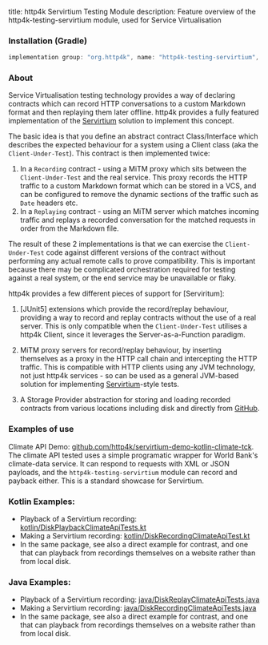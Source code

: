 title: http4k Servirtium Testing Module
description: Feature overview of the http4k-testing-servirtium module, used for Service Virtualisation

### Installation (Gradle)

```groovy
implementation group: "org.http4k", name: "http4k-testing-servirtium", version: "4.25.3.0"
```

### About
Service Virtualisation testing technology provides a way of declaring contracts which can record HTTP conversations to a custom Markdown format and then replaying them later offline. http4k provides a fully featured implementation of the [Servirtium] solution to implement this concept.

The basic idea is that you define an abstract contract Class/Interface which describes the expected behaviour for a system using a Client class (aka the `Client-Under-Test`). This contract is then implemented twice:

1. In a `Recording` contract - using a MiTM proxy which sits between the `Client-Under-Test` and the real service. This proxy records the HTTP traffic to a custom Markdown format which can be stored in a VCS, and can be configured to remove the dynamic sections of the traffic such as `Date` headers etc. 
2. In a `Replaying` contract - using an MiTM server which matches incoming traffic and replays a recorded conversation for the matched requests in order from the Markdown file. 

The result of these 2 implementations is that we can exercise the `Client-Under-Test` code against different versions of the contract without performing any actual remote calls to prove compatibility. This is important because there may be complicated orchestration required for testing against a real system, or the end service may be unavailable or flaky.

http4k provides a few different pieces of support for [Serviritum]:

1. [JUnit5] extensions which provide the record/replay behaviour, providing a way to record and replay contracts without the use of a real server. This is only compatible when the `Client-Under-Test` utilises a http4k Client, since it leverages the Server-as-a-Function paradigm.

2. MiTM proxy servers for record/replay behaviour, by inserting themselves as a proxy in the HTTP call chain and intercepting the HTTP traffic. This is compatible with HTTP clients using any JVM technology, not just http4k services - so can be used as a general JVM-based solution for implementing [Servirtium]-style tests.

3. A Storage Provider abstraction for storing and loading recorded contracts from various locations including disk and directly from [GitHub].

### Examples of use

Climate API Demo: [github.com/http4k/servirtium-demo-kotlin-climate-tck](https://github.com/http4k/servirtium-demo-kotlin-climate-tck). The climate API tested uses a simple programatic wrapper for World Bank's climate-data service. It can respond to requests with XML or JSON payloads, and the `http4k-testing-servirtium` module can record and payback either. This is a standard showcase for Servirtium.

### Kotlin Examples:

* Playback of a Servirtium recording: [kotlin/DiskPlaybackClimateApiTests.kt](https://github.com/http4k/servirtium-demo-kotlin-climate-tck/blob/master/src/test/kotlin/servirtium/http4k/kotlin/DiskPlaybackClimateApiTests.kt)
* Making a Servirtium recording: [kotlin/DiskRecordingClimateApiTest.kt](https://github.com/http4k/servirtium-demo-kotlin-climate-tck/blob/master/src/test/kotlin/servirtium/http4k/kotlin/DiskRecordingClimateApiTest.kt)
* In the same package, see also a direct example for contrast, and one that can playback from recordings themselves on a website rather than from local disk.

### Java Examples:

* Playback of a Servirtium recording: [java/DiskReplayClimateApiTests.java](https://github.com/http4k/servirtium-demo-kotlin-climate-tck/blob/master/src/test/java/servirtium/http4k/java/DiskReplayClimateApiTests.java)
* Making a Servirtium recording: [java/DiskRecordingClimateApiTests.java](https://github.com/http4k/servirtium-demo-kotlin-climate-tck/blob/master/src/test/java/servirtium/http4k/java/DiskRecordingClimateApiTests.java)
* In the same package, see also a direct example for contrast, and one that can playback from recordings themselves on a website rather than from local disk.

[http4k]: https://http4k.org
[Servirtium]: https://servirtium.dev
[GitHub]: https://github.com
